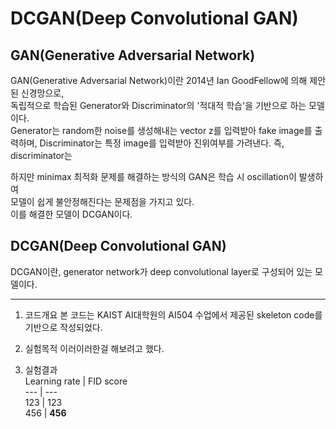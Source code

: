 # DCGAN(Deep Convolutional GAN)
## GAN(Generative Adversarial Network)
GAN(Generative Adversarial Network)이란 2014년 Ian GoodFellow에 의해 제안된 신경망으로,   
독립적으로 학습된 Generator와 Discriminator의 '적대적 학습'을 기반으로 하는 모델이다.   
Generator는 random한 noise를 생성해내는 vector z를 입력받아 fake image를 출력하며,
Discriminator는 특정 image를 입력받아 진위여부를 가려낸다.
즉, discriminator는 

하지만 minimax 최적화 문제를 해결하는 방식의 GAN은 학습 시 oscillation이 발생하여   
모델이 쉽게 불안정해진다는 문제점을 가지고 있다.   
이를 해결한 모델이 DCGAN이다.

## DCGAN(Deep Convolutional GAN)
DCGAN이란, generator network가 deep convolutional layer로 구성되어 있는 모델이다.

---
1. 코드개요
본 코드는 KAIST AI대학원의 AI504 수업에서 제공된 skeleton code를 기반으로 작성되었다.

2. 실험목적
이러이러한걸 해보려고 했다.

3. 실험결과   
 Learning rate | FID score   
 --- | ---   
 123 | 123   
 456 | **456**   
